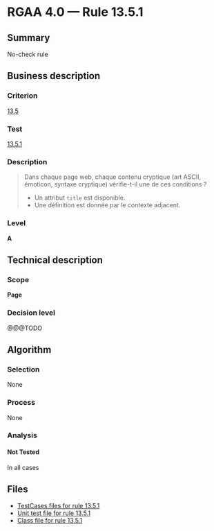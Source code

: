 # RGAA 4.0 — Rule 13.5.1

## Summary

No-check rule

## Business description

### Criterion

[13.5](https://www.numerique.gouv.fr/publications/rgaa-accessibilite/methode/criteres/#crit-13-5)

### Test

[13.5.1](https://www.numerique.gouv.fr/publications/rgaa-accessibilite/methode/criteres/#test-13-5-1)

### Description

> Dans chaque page web, chaque contenu cryptique (art ASCII, émoticon, syntaxe cryptique) vérifie-t-il une de ces conditions ?
> 
> * Un attribut `title` est disponible.
> * Une définition est donnée par le contexte adjacent.

### Level

**A**


## Technical description

### Scope

**Page**

### Decision level

@@@TODO


## Algorithm

### Selection

None

### Process

None

### Analysis

#### Not Tested

In all cases


## Files

- [TestCases files for rule 13.5.1](https://gitlab.com/asqatasun/Asqatasun/-/tree/master/rules/rules-rgaa4.0/src/test/resources/testcases/rgaa40/Rgaa40Rule130501/)
- [Unit test file for rule 13.5.1](https://gitlab.com/asqatasun/Asqatasun/-/blob/master/rules/rules-rgaa4.0/src/test/java/org/asqatasun/rules/rgaa40/Rgaa40Rule130501Test.java)
- [Class file for rule 13.5.1](https://gitlab.com/asqatasun/Asqatasun/-/blob/master/rules/rules-rgaa4.0/src/main/java/org/asqatasun/rules/rgaa40/Rgaa40Rule130501.java)


